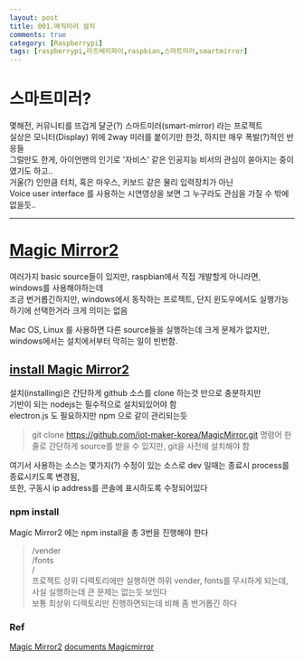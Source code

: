 ```yaml
---
layout: post
title: 001.매직미러 설치
comments: true
category: [Raspberrypi]
tags: [raspberrypi,라즈베리파이,raspbian,스마트미러,smartmirror]
---
```


# 스마트미러?

몇해전, 커뮤니티를 뜨겁게 달군(?) 스마트미러(smart-mirror) 라는 프로젝트  
실상은 모니터(Display) 위에 2way 미러를 붙이기만 한것, 하지만 매우 폭발(?)적인 반응들  
그럴만도 한게, 아이언맨의 인기로 '자비스' 같은 인공지능 비서의 관심이 쏟아지는 중이였기도 하고..  
거울(?) 인만큼 터치, 혹은 마우스, 키보드 같은 물리 입력장치가 아닌  
Voice user interface 를 사용하는 시연영상을 보면 그 누구라도 관심을 가질 수 밖에 없을듯..   

---

# [Magic Mirror2][1]

여러가지 basic source들이 있지만, raspbian에서 직접 개발할게 아니라면, windows를 사용해야하는데   
조금 번거롭긴하지만, windows에서 동작하는 프로젝트, 단지 윈도우에서도 실행가능하기에 선택한거라 크게 의미는 없음   

Mac OS, Linux 를 사용하면 다른 source들을 실행하는데 크게 문제가 없지만, windows에서는 설치에서부터 막히는 일이 빈번함.   

## [install Magic Mirror2][2]

설치(installing)은 간단하게 github 소스를 clone 하는것 만으로 충분하지만   
기반이 되는 nodejs는 필수적으로 설치되있어야 함   
electron.js 도 필요하지만 npm 으로 같이 관리되는듯

> git clone https://github.com/iot-maker-korea/MagicMirror.git
명령어 한줄로 간단하게 source를 받을 수 있지만, git을 사전에 설치해야 함   

여기서 사용하는 소스는 몇가지(?) 수정이 있는 소스로 dev 일때는 종료시 process를 종료시키도록 변경됨,   
또한, 구동시 ip address를 콘솔에 표시하도록 수정되어있다

### npm install

Magic Mirror2 에는 npm install을 총 3번을 진행해야 한다   
> /vender   
> /fonts   
> /   
프로젝트 상위 디렉토리에만 실행하면 하위 vender, fonts를 무시하게 되는데,   
사실 실행하는데 큰 문제는 없는듯 보인다   
보통 최상위 디렉토리만 진행하면되는데 비해 좀 번거롭긴 하다   


### Ref

[Magic Mirror2][1]
[documents Magicmirror][2]


[1]: https://magicmirror.builders   
[2]: https://docs.magicmirror.builders/getting-started/installation.html
